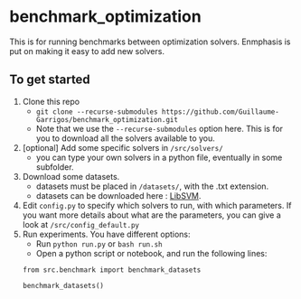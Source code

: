 # benchmark_optimization

This is for running benchmarks between optimization solvers. Enmphasis is put on making it easy to add new solvers.

## To get started

1. Clone this repo
    - `git clone --recurse-submodules https://github.com/Guillaume-Garrigos/benchmark_optimization.git`
    - Note that we use the `--recurse-submodules` option here. This is for you to download all the solvers available to you.
2. [optional] Add some specific solvers in `/src/solvers/`
    - you can type your own solvers in a python file, eventually in some subfolder.
3. Download some datasets.
    - datasets must be placed in `/datasets/`, with the .txt extension.
    - datasets can be downloaded here : [LibSVM](https://www.csie.ntu.edu.tw/~cjlin/libsvmtools/datasets/binary.html).
4. Edit `config.py` to specify which solvers to run, with which parameters. If you want more details about what are the parameters, you can give a look at `/src/config_default.py`
5. Run experiments. You have different options:
    - Run `python run.py` or `bash run.sh`
    - Open a python script or notebook, and run the following lines:
    ```
    from src.benchmark import benchmark_datasets
    
    benchmark_datasets()
    ```



